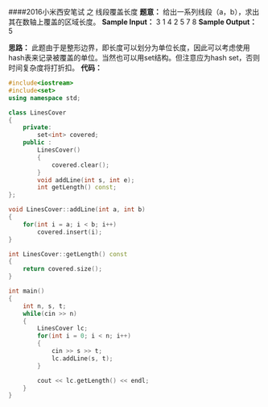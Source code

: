 ####2016小米西安笔试 之 线段覆盖长度
**题意：** 给出一系列线段（a，b），求出其在数轴上覆盖的区域长度。
**Sample Input：** 
3
1 4
2 5
7 8
**Sample Output：**
5

**思路：** 此题由于是整形边界，即长度可以划分为单位长度，因此可以考虑使用hash表来记录被覆盖的单位。当然也可以用set结构。但注意应为hash set，否则时间复杂度将打折扣。
**代码：** 
```C++
#include<iostream>
#include<set>
using namespace std;

class LinesCover
{
	private:
		set<int> covered;
	public :
		LinesCover()
		{
			covered.clear();
		}
		void addLine(int s, int e);
		int getLength() const;
};

void LinesCover::addLine(int a, int b)
{
	for(int i = a; i < b; i++)
		covered.insert(i);
}

int LinesCover::getLength() const
{
	return covered.size();
}

int main()
{
	int n, s, t;
	while(cin >> n)
	{
		LinesCover lc;
		for(int i = 0; i < n; i++)
		{
			cin >> s >> t;
			lc.addLine(s, t);
		}

		cout << lc.getLength() << endl;
	}
}
```